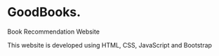 # GoodBooks.

Book Recommendation Website

This website is developed using HTML, CSS, JavaScript and Bootstrap
